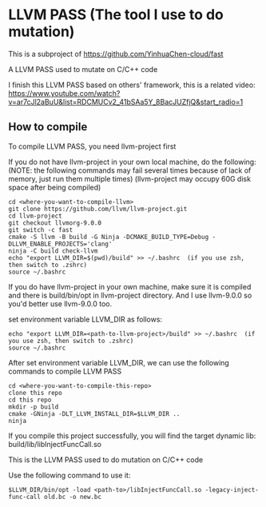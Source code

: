 # LLVM PASS (The tool I use to do mutation)

This is a subproject of https://github.com/YinhuaChen-cloud/fast

A LLVM PASS used to mutate on C/C++ code

I finish this LLVM PASS based on others' framework, this is a related video: https://www.youtube.com/watch?v=ar7cJl2aBuU&list=RDCMUCv2_41bSAa5Y_8BacJUZfjQ&start_radio=1

## How to compile

To compile LLVM PASS, you need llvm-project first

If you do not have llvm-project in your own local machine, do the following:
(NOTE: the following commands may fail several times because of lack of memory, just run them multiple times) (llvm-project may occupy 60G disk space after being compiled)

```
cd <where-you-want-to-compile-llvm>
git clone https://github.com/llvm/llvm-project.git
cd llvm-project
git checkout llvmorg-9.0.0
git switch -c fast
cmake -S llvm -B build -G Ninja -DCMAKE_BUILD_TYPE=Debug -DLLVM_ENABLE_PROJECTS='clang'
ninja -C build check-llvm
echo "export LLVM_DIR=$(pwd)/build" >> ~/.bashrc  (if you use zsh, then switch to .zshrc)
source ~/.bashrc
```

If you do have llvm-project in your own machine, make sure it is compiled and there is build/bin/opt in llvm-project directory. And I use llvm-9.0.0 so you'd better use llvm-9.0.0 too.

set environment variable LLVM_DIR as follows:

```
echo "export LLVM_DIR=<path-to-llvm-project>/build" >> ~/.bashrc  (if you use zsh, then switch to .zshrc)
source ~/.bashrc
```

After set environment variable LLVM_DIR, we can use the following commands to compile LLVM PASS

```
cd <where-you-want-to-compile-this-repo>
clone this repo
cd this repo
mkdir -p build
cmake -GNinja -DLT_LLVM_INSTALL_DIR=$LLVM_DIR ..   
ninja
```

If you compile this project successfully, you will find the target dynamic lib: build/lib/libInjectFuncCall.so

This is the LLVM PASS used to do mutation on C/C++ code

Use the following command to use it:

```
$LLVM_DIR/bin/opt -load <path-to>/libInjectFuncCall.so -legacy-inject-func-call old.bc -o new.bc
```


